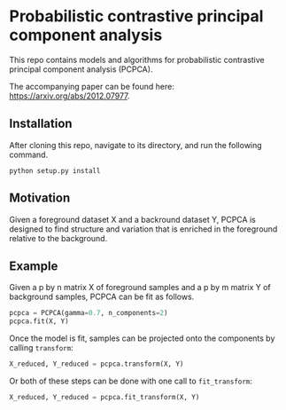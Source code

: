 # Probabilistic contrastive principal component analysis

This repo contains models and algorithms for probabilistic contrastive principal component analysis (PCPCA).

The accompanying paper can be found here: https://arxiv.org/abs/2012.07977.

## Installation

After cloning this repo, navigate to its directory, and run the following command.
```
python setup.py install
```

## Motivation

Given a foreground dataset X and a backround dataset Y, PCPCA is designed to find structure and variation that is enriched in the foreground relative to the background.

## Example

Given a p by n matrix X of foreground samples and a p by m matrix Y of background samples, PCPCA can be fit as follows.

```python
pcpca = PCPCA(gamma=0.7, n_components=2)
pcpca.fit(X, Y)
```

Once the model is fit, samples can be projected onto the components by calling `transform`:

```python
X_reduced, Y_reduced = pcpca.transform(X, Y)
```

Or both of these steps can be done with one call to `fit_transform`:

```python
X_reduced, Y_reduced = pcpca.fit_transform(X, Y)
```
